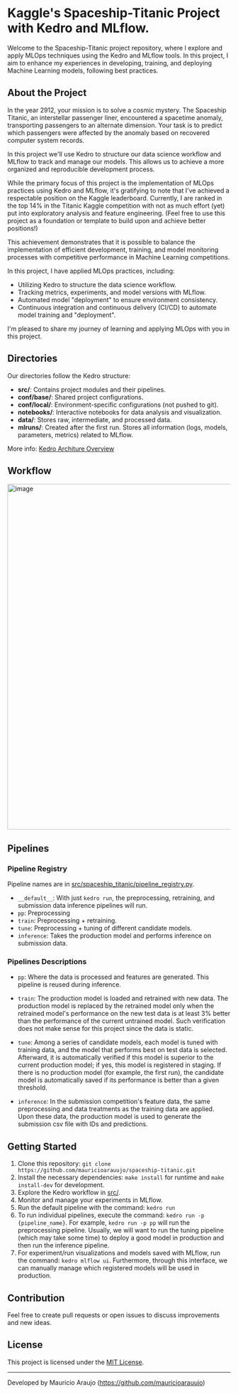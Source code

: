 # Kaggle's Spaceship-Titanic Project with Kedro and MLflow.

Welcome to the Spaceship-Titanic project repository, where I explore and apply MLOps techniques using the Kedro and MLflow tools. In this project, I aim to enhance my experiences in developing, training, and deploying Machine Learning models, following best practices.

## About the Project

In the year 2912, your mission is to solve a cosmic mystery. The Spaceship Titanic, an interstellar passenger liner, encountered a spacetime anomaly, transporting passengers to an alternate dimension. Your task is to predict which passengers were affected by the anomaly based on recovered computer system records. 

In this project we'll use Kedro to structure our data science workflow and MLflow to track and manage our models. This allows us to achieve a more organized and reproducible development process.

While the primary focus of this project is the implementation of MLOps practices using Kedro and MLflow, it's gratifying to note that I've achieved a respectable position on the Kaggle leaderboard. Currently, I are ranked in the top 14% in the Titanic Kaggle competition with not as much effort (yet) put into exploratory analysis and feature engineering. (Feel free to use this project as a foundation or template to build upon and achieve better positions!)

This achievement demonstrates that it is possible to balance the implementation of efficient development, training, and model monitoring processes with competitive performance in Machine Learning competitions.

In this project, I have applied MLOps practices, including:

- Utilizing Kedro to structure the data science workflow.
- Tracking metrics, experiments, and model versions with MLflow.
- Automated model "deployment" to ensure environment consistency.
- Continuous integration and continuous delivery (CI/CD) to automate model training and "deployment".

I'm pleased to share my journey of learning and applying MLOps with you in this project.

## Directories

Our directories follow the Kedro structure:

- **src/**: Contains project modules and their pipelines.
- **conf/base/**: Shared project configurations.
- **conf/local/**: Environment-specific configurations (not pushed to git).
- **notebooks/**: Interactive notebooks for data analysis and visualization.
- **data/**: Stores raw, intermediate, and processed data.
- **mlruns/**: Created after the first run. Stores all information (logs, models, parameters, metrics) related to MLflow.

More info: [Kedro Architure Overview](https://docs.kedro.org/en/0.18.3/faq/architecture_overview.html#:~:text=Kedro%20project&text=The%20conf%2F%20directory%2C%20which%20contains,source%20code%20for%20your%20pipelines.)

## Workflow

<img width="778" alt="image" src="https://github.com/mauricioarauujo/spaceship-titanic/assets/58861384/f3373ce0-e5c8-47da-af3c-bb75bfbc1fec">


## Pipelines

### Pipeline Registry

Pipeline names are in [src/spaceship_titanic/pipeline_registry.py](src/spaceship_titanic/pipeline_registry.py).

- `__default__`: With just `kedro run`, the preprocessing, retraining, and submission data inference pipelines will run.
- `pp`: Preprocessing
- `train`: Preprocessing + retraining.
- `tune`: Preprocessing + tuning of different candidate models.
- `inference`: Takes the production model and performs inference on submission data.

### Pipelines Descriptions

- `pp`: Where the data is processed and features are generated. This pipeline is reused during inference.
  
- `train`: The production model is loaded and retrained with new data. The production model is replaced by the retrained model only when the retrained model's performance on the new test data is at least 3% better than the performance of the current untrained model. Such verification does not make sense for this project since the data is static.
  
- `tune`: Among a series of candidate models, each model is tuned with training data, and the model that performs best on test data is selected. Afterward, it is automatically verified if this model is superior to the current production model; if yes, this model is registered in staging. If there is no production model (for example, the first run), the candidate model is automatically saved if its performance is better than a given threshold.
  
- `inference`: In the submission competition's feature data, the same preprocessing and data treatments as the training data are applied. Upon these data, the production model is used to generate the submission csv file with IDs and predictions.

## Getting Started

1. Clone this repository: `git clone https://github.com/mauricioarauujo/spaceship-titanic.git`
2. Install the necessary dependencies: `make install` for runtime and `make install-dev` for development.
3. Explore the Kedro workflow in [src/](src/).
4. Monitor and manage your experiments in MLflow.
5. Run the default pipeline with the command: `kedro run`
6. To run individual pipelines, execute the command: `kedro run -p {pipeline_name}`. For example, `kedro run -p pp` will run the preprocessing pipeline. Usually, we will want to run the tuning pipeline (which may take some time) to deploy a good model in production and then run the inference pipeline.
7. For experiment/run visualizations and models saved with MLflow, run the command: `kedro mlflow ui`. Furthermore, through this interface, we can manually manage which registered models will be used in production.

   
## Contribution

Feel free to create pull requests or open issues to discuss improvements and new ideas.

## License

This project is licensed under the [MIT License](LICENSE).

---

Developed by Mauricio Araujo (https://github.com/mauricioarauujo)
